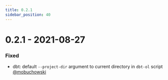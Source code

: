 ```yaml
---
title: 0.2.1
sidebar_position: 40
---
```


# 0.2.1 - 2021-08-27

### Fixed

* dbt: default `--project-dir` argument to current directory in `dbt-ol` script [@mobuchowski](https://github.com/mobuchowski)